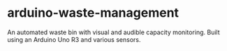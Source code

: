 # arduino-waste-management
An automated waste bin with visual and audible capacity monitoring. Built using an Arduino Uno R3 and various sensors.

